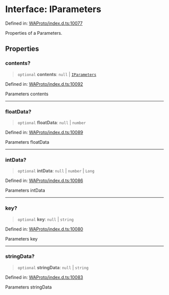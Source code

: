 # Interface: IParameters

Defined in: [WAProto/index.d.ts:10077](https://github.com/Fokusdotid/Baileys/blob/eb819228f591f9a29a091aefc3a8c91a38d77089/WAProto/index.d.ts#L10077)

Properties of a Parameters.

## Properties

### contents?

> `optional` **contents**: `null` \| [`IParameters`](IParameters.md)

Defined in: [WAProto/index.d.ts:10092](https://github.com/Fokusdotid/Baileys/blob/eb819228f591f9a29a091aefc3a8c91a38d77089/WAProto/index.d.ts#L10092)

Parameters contents

***

### floatData?

> `optional` **floatData**: `null` \| `number`

Defined in: [WAProto/index.d.ts:10089](https://github.com/Fokusdotid/Baileys/blob/eb819228f591f9a29a091aefc3a8c91a38d77089/WAProto/index.d.ts#L10089)

Parameters floatData

***

### intData?

> `optional` **intData**: `null` \| `number` \| `Long`

Defined in: [WAProto/index.d.ts:10086](https://github.com/Fokusdotid/Baileys/blob/eb819228f591f9a29a091aefc3a8c91a38d77089/WAProto/index.d.ts#L10086)

Parameters intData

***

### key?

> `optional` **key**: `null` \| `string`

Defined in: [WAProto/index.d.ts:10080](https://github.com/Fokusdotid/Baileys/blob/eb819228f591f9a29a091aefc3a8c91a38d77089/WAProto/index.d.ts#L10080)

Parameters key

***

### stringData?

> `optional` **stringData**: `null` \| `string`

Defined in: [WAProto/index.d.ts:10083](https://github.com/Fokusdotid/Baileys/blob/eb819228f591f9a29a091aefc3a8c91a38d77089/WAProto/index.d.ts#L10083)

Parameters stringData
